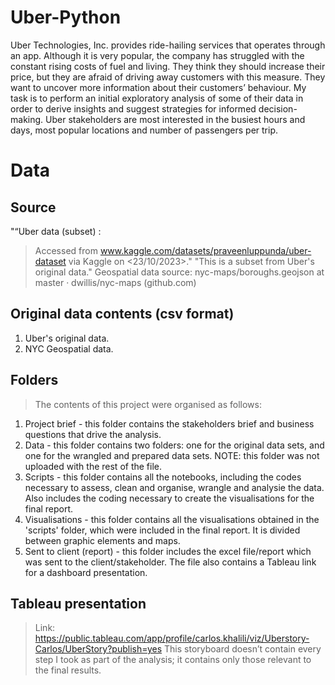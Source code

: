 # Uber-Python

Uber Technologies, Inc. provides ride-hailing services that operates through an app. Although it is very popular, the company has struggled with the constant rising costs of fuel and living. They think they should increase their price, but they are afraid of driving away customers with this measure. They want to uncover more information about their customers’ behaviour. 
My task is to perform an initial  exploratory analysis of some of their data in order to derive insights and suggest strategies for informed decision-making.  Uber stakeholders are most interested in the busiest hours and days, most popular locations and number of passengers per trip. 

# Data 
## Source
"“Uber data (subset) :
> Accessed from www.kaggle.com/datasets/praveenluppunda/uber-dataset   via Kaggle on <23/10/2023>."
> "This is a subset from Uber's original data."
> Geospatial data source:			nyc-maps/boroughs.geojson at master · dwillis/nyc-maps (github.com)

## Original data contents (csv format)
1. Uber's original data.
2. NYC Geospatial data.

## Folders
> The contents of this project were organised as follows:
1. Project brief - this folder contains the stakeholders brief and business questions that drive the analysis.
2. Data - this folder contains two folders: one for the original data sets, and one for the wrangled and prepared data sets. NOTE: this folder was not uploaded with the rest of the file.
3. Scripts - this folder contains all the notebooks, including the codes necessary to assess, clean and organise, wrangle and analysie the data. Also includes the coding necessary to create the visualisations for the final report.
4. Visualisations - this folder contains all the visualisations obtained in the 'scripts' folder, which were included in the final report. It is divided between graphic elements and maps.
5. Sent to client (report) - this folder includes the excel file/report which was sent to the client/stakeholder. The file also contains a Tableau link for a dashboard presentation.

## Tableau presentation
> Link: https://public.tableau.com/app/profile/carlos.khalili/viz/Uberstory-Carlos/UberStory?publish=yes
> This storyboard doesn’t contain every step I took as part of the analysis; it contains only those relevant to the final results.

